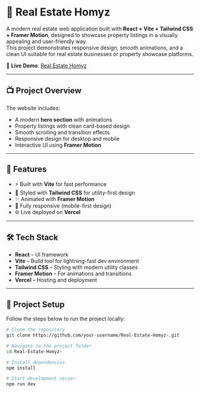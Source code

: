 # 🏡 Real Estate Homyz

A modern real estate web application built with **React + Vite + Tailwind CSS + Framer Motion**, designed to showcase property listings in a visually appealing and user-friendly way.  
This project demonstrates responsive design, smooth animations, and a clean UI suitable for real estate businesses or property showcase platforms.

🔗 **Live Demo**: [Real Estate Homyz](https://real-estate-homyz-pied.vercel.app/)

---

## 📺 Project Overview

The website includes:
- A modern **hero section** with animations  
- Property listings with clean card-based design  
- Smooth scrolling and transition effects  
- Responsive design for desktop and mobile  
- Interactive UI using **Framer Motion**

---

## 🚀 Features
- ⚡ Built with **Vite** for fast performance  
- 🎨 Styled with **Tailwind CSS** for utility-first design  
- ✨ Animated with **Framer Motion**  
- 📱 Fully responsive (mobile-first design)  
- 🌐 Live deployed on **Vercel**

---

## 🛠️ Tech Stack
- **React** – UI framework  
- **Vite** – Build tool for lightning-fast dev environment  
- **Tailwind CSS** – Styling with modern utility classes  
- **Framer Motion** – For animations and transitions  
- **Vercel** – Hosting and deployment  

---


## 📂 Project Setup

Follow the steps below to run the project locally:

```bash
# Clone the repository
git clone https://github.com/your-username/Real-Estate-Homyz-.git

# Navigate to the project folder
cd Real-Estate-Homyz-

# Install dependencies
npm install

# Start development server
npm run dev
